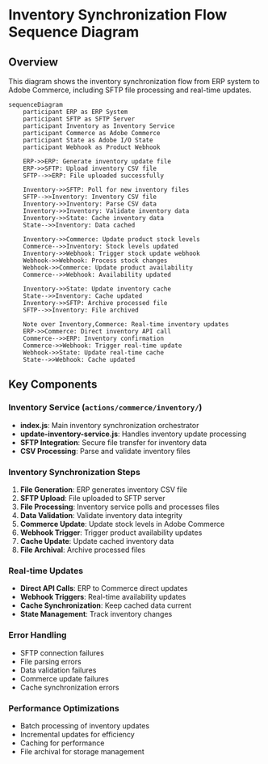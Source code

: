 # Inventory Synchronization Flow Sequence Diagram

## Overview
This diagram shows the inventory synchronization flow from ERP system to Adobe Commerce, including SFTP file processing and real-time updates.

```mermaid
sequenceDiagram
    participant ERP as ERP System
    participant SFTP as SFTP Server
    participant Inventory as Inventory Service
    participant Commerce as Adobe Commerce
    participant State as Adobe I/O State
    participant Webhook as Product Webhook

    ERP->>ERP: Generate inventory update file
    ERP->>SFTP: Upload inventory CSV file
    SFTP-->>ERP: File uploaded successfully

    Inventory->>SFTP: Poll for new inventory files
    SFTP-->>Inventory: Inventory CSV file
    Inventory->>Inventory: Parse CSV data
    Inventory->>Inventory: Validate inventory data
    Inventory->>State: Cache inventory data
    State-->>Inventory: Data cached

    Inventory->>Commerce: Update product stock levels
    Commerce-->>Inventory: Stock levels updated
    Inventory->>Webhook: Trigger stock update webhook
    Webhook->>Webhook: Process stock changes
    Webhook->>Commerce: Update product availability
    Commerce-->>Webhook: Availability updated

    Inventory->>State: Update inventory cache
    State-->>Inventory: Cache updated
    Inventory->>SFTP: Archive processed file
    SFTP-->>Inventory: File archived

    Note over Inventory,Commerce: Real-time inventory updates
    ERP->>Commerce: Direct inventory API call
    Commerce-->>ERP: Inventory confirmation
    Commerce->>Webhook: Trigger real-time update
    Webhook->>State: Update real-time cache
    State-->>Webhook: Cache updated
```

## Key Components

### Inventory Service (`actions/commerce/inventory/`)
- **index.js**: Main inventory synchronization orchestrator
- **update-inventory-service.js**: Handles inventory update processing
- **SFTP Integration**: Secure file transfer for inventory data
- **CSV Processing**: Parse and validate inventory files

### Inventory Synchronization Steps
1. **File Generation**: ERP generates inventory CSV file
2. **SFTP Upload**: File uploaded to SFTP server
3. **File Processing**: Inventory service polls and processes files
4. **Data Validation**: Validate inventory data integrity
5. **Commerce Update**: Update stock levels in Adobe Commerce
6. **Webhook Trigger**: Trigger product availability updates
7. **Cache Update**: Update cached inventory data
8. **File Archival**: Archive processed files

### Real-time Updates
- **Direct API Calls**: ERP to Commerce direct updates
- **Webhook Triggers**: Real-time availability updates
- **Cache Synchronization**: Keep cached data current
- **State Management**: Track inventory changes

### Error Handling
- SFTP connection failures
- File parsing errors
- Data validation failures
- Commerce update failures
- Cache synchronization errors

### Performance Optimizations
- Batch processing of inventory updates
- Incremental updates for efficiency
- Caching for performance
- File archival for storage management 
